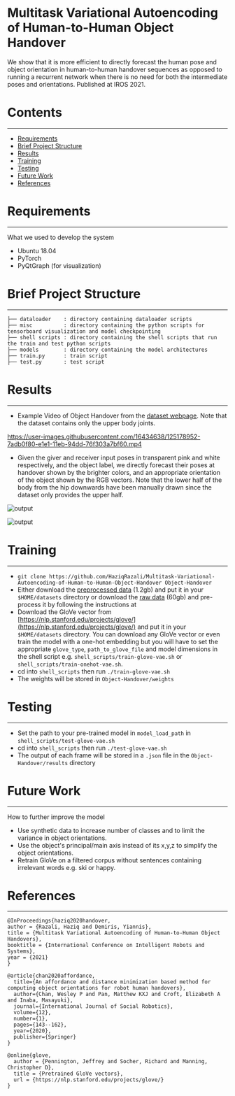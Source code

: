 # Multitask Variational Autoencoding of Human-to-Human Object Handover

We show that it is more efficient to directly forecast the human pose and object orientation in human-to-human handover sequences as opposed to running a recurrent network when there is no need for both the intermediate poses and orientations. Published at IROS 2021.

# Contents
------------
  * [Requirements](#requirements)
  * [Brief Project Structure](#brief-project-structure)
  * [Results](#results)
  * [Training](#training)
  * [Testing](#training)
  * [Future Work](#usage)
  * [References](#references)

# Requirements
------------
What we used to develop the system

  * Ubuntu 18.04
  * PyTorch
  * PyQtGraph (for visualization)
  
# Brief Project Structure
------------

    ├── dataloader    : directory containing dataloader scripts
    ├── misc          : directory containing the python scripts for tensorboard visualization and model checkpointing
    ├── shell scripts : directory containing the shell scripts that run the train and test python scripts
    ├── models        : directory containing the model architectures
    ├── train.py      : train script
    ├── test.py       : test script
    
# Results
------------

  * Example Video of Object Handover from the [dataset webpage](https://bridges.monash.edu/articles/dataset/Handover_Orientation_and_Motion_Capture_Dataset/8287799). Note that the dataset contains only the upper body joints.


https://user-images.githubusercontent.com/16434638/125178952-7adb0f80-e1e1-11eb-94dd-76f303a7bf60.mp4


  * Given the giver and receiver input poses in transparent pink and white respectively, and the object label, we directly forecast their poses at handover shown by the brighter colors, and an appropriate orientation of the object shown by the RGB vectors. Note that the lower half of the body from the hip downwards have been manually drawn since the dataset only provides the upper half.

![output](https://user-images.githubusercontent.com/16434638/125206865-3c952d00-e281-11eb-93c7-8a929ae76fc8.png)

![output](https://user-images.githubusercontent.com/16434638/125206869-4159e100-e281-11eb-9946-3cee24877daa.png)

# Training
------------

  * `git clone https://github.com/HaziqRazali/Multitask-Variational-Autoencoding-of-Human-to-Human-Object-Handover Object-Handover`
  * Either download the [preprocessed data](https://imperialcollegelondon.box.com/s/vwvjzh2u781sui0w3ogpynq8gr4wuzwu) (1.2gb) and put it in your `$HOME/datasets` directory or download the [raw data](https://bridges.monash.edu/articles/dataset/Handover_Orientation_and_Motion_Capture_Dataset/8287799) (60gb) and pre-process it by following the instructions at 
  * Download the GloVe vector from [https://nlp.stanford.edu/projects/glove/](https://nlp.stanford.edu/projects/glove/) and put it in your `$HOME/datasets` directory. You can download any GloVe vector or even train the model with a one-hot embedding but you will have to set the appropriate `glove_type`, `path_to_glove_file` and model dimensions in the shell script e.g. `shell_scripts/train-glove-vae.sh` or `shell_scripts/train-onehot-vae.sh`.
  * cd into `shell_scripts` then run `./train-glove-vae.sh`
  * The weights will be stored in `Object-Handover/weights`
  
  
# Testing
------------
  * Set the path to your pre-trained model in `model_load_path` in `shell_scripts/test-glove-vae.sh`
  * cd into `shell_scripts` then run `./test-glove-vae.sh`
  * The output of each frame will be stored in a `.json` file in the `Object-Handover/results` directory

# Future Work
------------

How to further improve the model

  * Use synthetic data to increase number of classes and to limit the variance in object orientations.
  * Use the object's principal/main axis instead of its x,y,z to simplify the object orientations.
  * Retrain GloVe on a filtered corpus without sentences containing irrelevant words e.g. ski or happy.

# References
------------

```  
@InProceedings{haziq2020handover,  
author = {Razali, Haziq and Demiris, Yiannis},  
title = {Multitask Variational Autoencoding of Human-to-Human Object Handovers},  
booktitle = {International Conference on Intelligent Robots and Systems},  
year = {2021}  
}  
```

```  
@article{chan2020affordance,
  title={An affordance and distance minimization based method for computing object orientations for robot human handovers},
  author={Chan, Wesley P and Pan, Matthew KXJ and Croft, Elizabeth A and Inaba, Masayuki},
  journal={International Journal of Social Robotics},
  volume={12},
  number={1},
  pages={143--162},
  year={2020},
  publisher={Springer}
}
```

```  
@online{glove,
  author = {Pennington, Jeffrey and Socher, Richard and Manning, Christopher D},
  title = {Pretrained GloVe vectors},
  url = {https://nlp.stanford.edu/projects/glove/}
}
```
